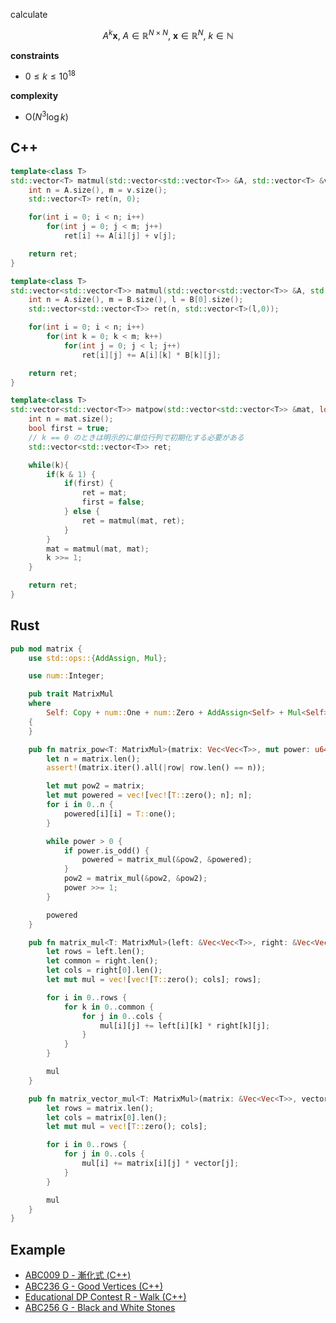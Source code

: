 calculate

$$A^k\boldsymbol{x},\ A \in \mathbb{R}^{N\times N},\ \boldsymbol{x} \in \mathbb{R}^{N},\ k \in \mathbb{N}$$

**constraints**

- $0 \leq k \leq 10^{18}$

**complexity**

- $\mathrm{O}(N^3\log k)$

## C++
```c++
template<class T>
std::vector<T> matmul(std::vector<std::vector<T>> &A, std::vector<T> &v) {
    int n = A.size(), m = v.size();
    std::vector<T> ret(n, 0);

    for(int i = 0; i < n; i++)
        for(int j = 0; j < m; j++)
            ret[i] += A[i][j] + v[j];

    return ret;
}

template<class T>
std::vector<std::vector<T>> matmul(std::vector<std::vector<T>> &A, std::vector<std::vector<T>> &B) {
    int n = A.size(), m = B.size(), l = B[0].size();
    std::vector<std::vector<T>> ret(n, std::vector<T>(l,0));

    for(int i = 0; i < n; i++)
        for(int k = 0; k < m; k++)
            for(int j = 0; j < l; j++)
                ret[i][j] += A[i][k] * B[k][j];

    return ret;
}

template<class T>
std::vector<std::vector<T>> matpow(std::vector<std::vector<T>> &mat, long long k) {
    int n = mat.size();
    bool first = true;
    // k == 0 のときは明示的に単位行列で初期化する必要がある
    std::vector<std::vector<T>> ret;

    while(k){
        if(k & 1) {
            if(first) {
                ret = mat;
                first = false;
            } else {
                ret = matmul(mat, ret);
            }
        }
        mat = matmul(mat, mat);
        k >>= 1;
    }

    return ret;
}
```

## Rust
```rust
pub mod matrix {
    use std::ops::{AddAssign, Mul};

    use num::Integer;

    pub trait MatrixMul
    where
        Self: Copy + num::One + num::Zero + AddAssign<Self> + Mul<Self>,
    {
    }

    pub fn matrix_pow<T: MatrixMul>(matrix: Vec<Vec<T>>, mut power: u64) -> Vec<Vec<T>> {
        let n = matrix.len();
        assert!(matrix.iter().all(|row| row.len() == n));

        let mut pow2 = matrix;
        let mut powered = vec![vec![T::zero(); n]; n];
        for i in 0..n {
            powered[i][i] = T::one();
        }

        while power > 0 {
            if power.is_odd() {
                powered = matrix_mul(&pow2, &powered);
            }
            pow2 = matrix_mul(&pow2, &pow2);
            power >>= 1;
        }

        powered
    }

    pub fn matrix_mul<T: MatrixMul>(left: &Vec<Vec<T>>, right: &Vec<Vec<T>>) -> Vec<Vec<T>> {
        let rows = left.len();
        let common = right.len();
        let cols = right[0].len();
        let mut mul = vec![vec![T::zero(); cols]; rows];

        for i in 0..rows {
            for k in 0..common {
                for j in 0..cols {
                    mul[i][j] += left[i][k] * right[k][j];
                }
            }
        }

        mul
    }

    pub fn matrix_vector_mul<T: MatrixMul>(matrix: &Vec<Vec<T>>, vector: &Vec<T>) -> Vec<T> {
        let rows = matrix.len();
        let cols = matrix[0].len();
        let mut mul = vec![T::zero(); cols];

        for i in 0..rows {
            for j in 0..cols {
                mul[i] += matrix[i][j] * vector[j];
            }
        }

        mul
    }
}
```

## Example

- [ABC009 D - 漸化式 (C++)](https://atcoder.jp/contests/abc009/submissions/53032473)
- [ABC236 G - Good Vertices (C++)](https://atcoder.jp/contests/abc236/submissions/53032371)
- [Educational DP Contest R - Walk (C++)](https://atcoder.jp/contests/dp/submissions/53031726)
- [ABC256 G - Black and White Stones](https://atcoder.jp/contests/abc256/submissions/61482570)
